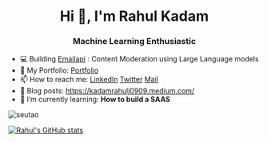 <h1 align="center">Hi 👋, I'm Rahul Kadam</h1>
<h3 align="center">Machine Learning Enthusiastic</h3>


- 💻 Building [Emailapi](https://emailapi-dev.netlify.app/) : Content Moderation using Large Language models
- 🔭 My Portfolio: [Portfolio](https://rahulkadam.super.site/)
- 📫 How to reach me: [LinkedIn](https://www.linkedin.com/in/rahuljkadam/) [Twitter](https://twitter.com/rahul_jalindar) [Mail](kadamrahulj0909@gmail.com)
- 📘 Blog posts: https://kadamrahulj0909.medium.com/
- 🌱 I’m currently learning: **How to build a SAAS**


<p align="left"> <img src="https://komarev.com/ghpvc/?username=RAHUL-KAD" alt="seutao" /> </p>

[![Rahul's GitHub stats](https://github-readme-stats.vercel.app/api?username=RAHUL-KAD&show_icons=true&theme=radical)](https://github.com/anuraghazra/github-readme-stats)

<!--
**RAHUL-KAD/RAHUL-KAD** is a ✨ _special_ ✨ repository because its `README.md` (this file) appears on your GitHub profile.

Here are some ideas to get you started:

- 🔭 I’m currently working on ...
- 🌱 I’m currently learning ...
- 👯 I’m looking to collaborate on ...
- 🤔 I’m looking for help with ...
- 💬 Ask me about ...
-  How to reach me: ...
- 😄 Pronouns: ...
- ⚡ Fun fact: ...
-->

